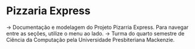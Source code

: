 # Pizzaria Express

→ Documentação e modelagem do Projeto Pizarria Express. Para navegar entre as seções, utilize o menu ao lado.  → Turma do quarto semestre de Ciência da Computação pela Universidade Presbiteriana Mackenzie.
